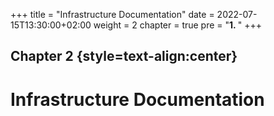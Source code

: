 +++
title = "Infrastructure Documentation"
date = 2022-07-15T13:30:00+02:00
weight = 2
chapter = true
pre = "<b>1. </b>"
+++


## Chapter 2 {style=text-align:center}

# Infrastructure Documentation